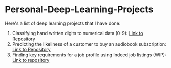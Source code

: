# Personal-Deep-Learning-Projects

Here's a list of deep learning projects that I have done:

1) Classifying hand written digits to numerical data (0-9): [Link to Repository](https://github.com/yashdoshi247/MNIST)
2) Predicting the likeliness of a customer to buy an audiobook subscription: [Link to Repository](https://github.com/yashdoshi247/Audiobook_ML)
3) Finding key requirements for a job profile using Indeed job listings (WIP): [Link to repository](https://github.com/yashdoshi247/Indeed-Jobs)

